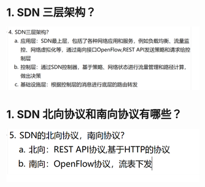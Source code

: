 # 1. SDN 三层架构？

![alt text](images/面试题---SDN基础/image.png)

# 1. SDN 北向协议和南向协议有哪些？

![alt text](images/面试题---SDN基础/image-1.png)
